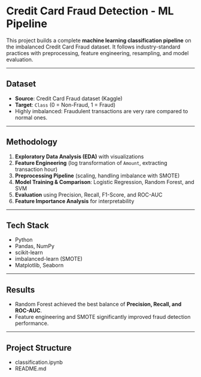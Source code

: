 # Credit Card Fraud Detection - ML Pipeline

This project builds a complete **machine learning classification pipeline** on the imbalanced Credit Card Fraud dataset. It follows industry-standard practices with preprocessing, feature engineering, resampling, and model evaluation.

---

## Dataset
- **Source**: Credit Card Fraud dataset (Kaggle)
- **Target**: `Class` (0 = Non-Fraud, 1 = Fraud)
- Highly imbalanced: Fraudulent transactions are very rare compared to normal ones.

---

## Methodology
1. **Exploratory Data Analysis (EDA)** with visualizations  
2. **Feature Engineering** (log transformation of `Amount`, extracting transaction hour)  
3. **Preprocessing Pipeline** (scaling, handling imbalance with SMOTE)  
4. **Model Training & Comparison**: Logistic Regression, Random Forest, and SVM  
5. **Evaluation** using Precision, Recall, F1-Score, and ROC-AUC  
6. **Feature Importance Analysis** for interpretability  

---

## Tech Stack
- Python  
- Pandas, NumPy  
- scikit-learn  
- imbalanced-learn (SMOTE)  
- Matplotlib, Seaborn  

---

## Results
- Random Forest achieved the best balance of **Precision, Recall, and ROC-AUC**.  
- Feature engineering and SMOTE significantly improved fraud detection performance.  

---

## Project Structure
 - classification.ipynb   
 - README.md               
